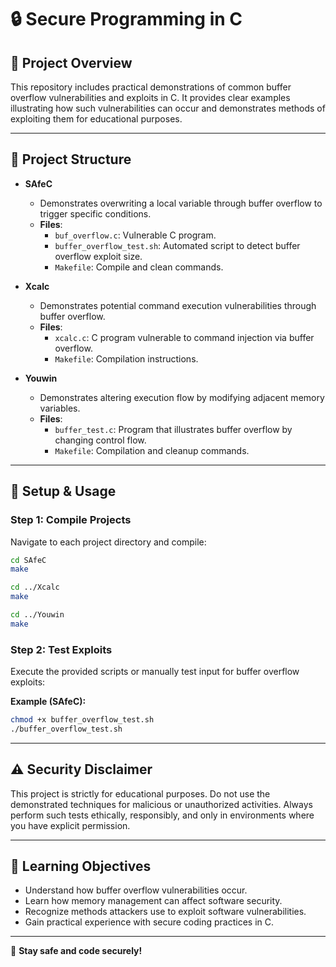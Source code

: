 # 🔒 Secure Programming in C

## 📂 Project Overview
This repository includes practical demonstrations of common buffer overflow vulnerabilities and exploits in C. It provides clear examples illustrating how such vulnerabilities can occur and demonstrates methods of exploiting them for educational purposes.

---

## 📁 Project Structure

- **SAfeC**
  - Demonstrates overwriting a local variable through buffer overflow to trigger specific conditions.
  - **Files**:
    - `buf_overflow.c`: Vulnerable C program.
    - `buffer_overflow_test.sh`: Automated script to detect buffer overflow exploit size.
    - `Makefile`: Compile and clean commands.

- **Xcalc**
  - Demonstrates potential command execution vulnerabilities through buffer overflow.
  - **Files**:
    - `xcalc.c`: C program vulnerable to command injection via buffer overflow.
    - `Makefile`: Compilation instructions.

- **Youwin**
  - Demonstrates altering execution flow by modifying adjacent memory variables.
  - **Files**:
    - `buffer_test.c`: Program that illustrates buffer overflow by changing control flow.
    - `Makefile`: Compilation and cleanup commands.

---

## 🚀 Setup & Usage

### Step 1: Compile Projects
Navigate to each project directory and compile:

```bash
cd SAfeC
make

cd ../Xcalc
make

cd ../Youwin
make
```

### Step 2: Test Exploits
Execute the provided scripts or manually test input for buffer overflow exploits:

**Example (SAfeC):**
```bash
chmod +x buffer_overflow_test.sh
./buffer_overflow_test.sh
```

---

## ⚠️ Security Disclaimer
This project is strictly for educational purposes. Do not use the demonstrated techniques for malicious or unauthorized activities. Always perform such tests ethically, responsibly, and only in environments where you have explicit permission.

---

## 📌 Learning Objectives
- Understand how buffer overflow vulnerabilities occur.
- Learn how memory management can affect software security.
- Recognize methods attackers use to exploit software vulnerabilities.
- Gain practical experience with secure coding practices in C.

---

🔑 **Stay safe and code securely!**

